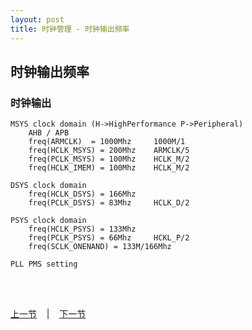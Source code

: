 ```yaml
---
layout: post
title: 时钟管理 - 时钟输出频率
---
```


##  时钟输出频率

### 时钟输出
	MSYS clock domain (H->HighPerformance P->Peripheral)
		AHB / APB
		freq(ARMCLK)  = 1000Mhz		1000M/1
		freq(HCLK_MSYS) = 200Mhz	ARMCLK/5
		freq(PCLK_MSYS) = 100Mhz	HCLK_M/2
		freq(HCLK_IMEM) = 100Mhz	HCLK_M/2

	DSYS clock domain
		freq(HCLK_DSYS) = 166Mhz
		freq(PCLK_DSYS) = 83Mhz		HCLK_D/2

	PSYS clock domain
		freq(HCLK_PSYS) = 133Mhz
		freq(PCLK_PSYS) = 66Mhz		HCKL_P/2
		freq(SCLK_ONENAND) = 133M/166Mhz

	PLL PMS setting
		

<br> <br> 
<div> <a href="chp3-1.html">上一节</a> &nbsp;&nbsp; | &nbsp;&nbsp; <a href="chp3-3.html">下一节</a> </div> <br> <br>